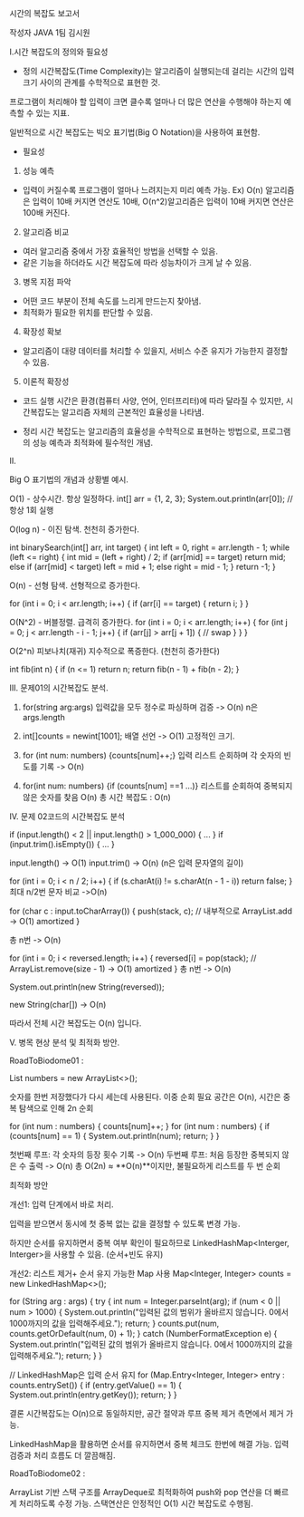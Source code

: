시간의 복잡도 보고서

작성자
JAVA 1팀 김시원

I.시간 복잡도의 정의와 필요성
-	정의
     시간복잡도(Time Complexity)는 알고리즘이 실행되는데 걸리는 시간의 입력 크기 사이의 관계를 수학적으로 표현한 것.

프로그램이 처리해야 할 입력이 크면 클수록 얼마나 더 많은 연산을 수행해야 하는지 예측할 수 있는 지표.

일반적으로 시간 복잡도는 빅오 표기법(Big O Notation)을 사용하여 표현함.

-	필요성
1.	성능 예측
-	입력이 커질수록 프로그램이 얼마나 느려지는지 미리 예측 가능.
     Ex) O(n) 알고리즘은 입력이 10배 커지면 연산도 10배, O(n^2)알고리즘은 입력이 10배 커지면 연산은 100배 커진다.

2.	알고리즘 비교
-	여러 알고리즘 중에서 가장 효율적인 방법을 선택할 수 있음.
-	같은 기능을 하더라도 시간 복잡도에 따라 성능차이가 크게 날 수 있음.
3.	병목 지점 파악
-	어떤 코드 부분이 전체 속도를 느리게 만드는지 찾아냄.
-	최적화가 필요한 위치를 판단할 수 있음.
4.	확장성 확보
-	알고리즘이 대량 데이터를 처리할 수 있을지, 서비스 수준 유지가 가능한지 결정할 수 있음.
5.	이론적 확장성
-	코드 실행 시간은 환경(컴퓨터 사양, 언어, 인터프리터)에 따라 달라질 수 있지만, 시간복잡도는 알고리즘 자체의 근본적인 효율성을 나타냄.

-	정리
     시간 복잡도는 알고리즘의 효율성을 수학적으로 표현하는 방법으로, 프로그램의 성능 예측과 최적화에 필수적인 개념.

II.

Big O 표기법의 개념과 상황별 예시.

O(1) - 상수시간. 항상 일정하다.
int[] arr = {1, 2, 3};
System.out.println(arr[0]); // 항상 1회 실행

O(log n) - 이진 탐색. 천천히 증가한다.

int binarySearch(int[] arr, int target) {
int left = 0, right = arr.length - 1;
while (left <= right) {
int mid = (left + right) / 2;
if (arr[mid] == target) return mid;
else if (arr[mid] < target) left = mid + 1;
else right = mid - 1;
}
return -1;
}

O(n) - 선형 탐색. 선형적으로 증가한다.

for (int i = 0; i < arr.length; i++) {
if (arr[i] == target) {
return i;
}
}

O(N^2) - 버블정렬. 급격히 증가한다.
for (int i = 0; i < arr.length; i++) {
for (int j = 0; j < arr.length - i - 1; j++) {
if (arr[j] > arr[j + 1]) {
// swap
}
}
}

O(2^n) 피보나치(재귀) 지수적으로 폭증한다. (천천히 증가한다)

int fib(int n) {
if (n <= 1) return n;
return fib(n - 1) + fib(n - 2);
}

III. 문제01의 시간복잡도 분석.

1. for(string arg:args)
입력값을 모두 정수로 파싱하며 검증 -> O(n)
n은 args.length

2. int[]counts = newint[1001];
배열 선언 -> O(1) 고정적인 크기.

3. for (int num: numbers) {counts[num]++;}
입력 리스트 순회하며 각 숫자의 빈도를 기록 -> O(n)

4. for(int num: numbers) {if (counts[num] ==1 ...)}
리스트를 순회하여 중복되지 않은 숫자를 찾음 O(n)
총 시간 복잡도 : O(n)

IV. 문제 02코드의 시간복잡도 분석 

if (input.length() < 2 || input.length() > 1_000_000) { ... }
if (input.trim().isEmpty()) { ... }

input.length() -> O(1)
input.trim() -> O(n) (n은 입력 문자열의 길이)

for (int i = 0; i < n / 2; i++) {
if (s.charAt(i) != s.charAt(n - 1 - i)) return false;
}
최대 n/2번 문자 비교 ->O(n)

for (char c : input.toCharArray()) {
push(stack, c); // 내부적으로 ArrayList.add → O(1) amortized
}

총 n번 -> O(n)

for (int i = 0; i < reversed.length; i++) {
reversed[i] = pop(stack); // ArrayList.remove(size - 1) → O(1) amortized
}
총 n번 -> O(n)

System.out.println(new String(reversed));

new String(char[]) -> O(n)

따라서 전체 시간 복잡도는 O(n) 입니다.


V. 병목 현상 분석 및 최적화 방안.

RoadToBiodome01 : 

List<interger> numbers = new ArrayList<>();

숫자를 한번 저장했다가 다시 세는데 사용된다. 이중 순회 필요
공간은 O(n), 시간은 중복 탐색으로 인해 2n 순회

for (int num : numbers) {
counts[num]++;
}
for (int num : numbers) {
if (counts[num] == 1) {
System.out.println(num);
return;
}
}

첫번째 루프: 각 숫자의 등장 횟수 기록 -> O(n)
두번째 루프: 처음 등장한 중복되지 않은 수 출력 -> O(n)
총 O(2n) ≈ **O(n)**이지만, 불필요하게 리스트를 두 번 순회

최적화 방안 

개선1: 입력 단계에서 바로 처리.

입력을 받으면서 동시에 첫 중복 없는 값을 결정할 수 있도록 변경 가능.

하지만 순서를 유지하면서 중복 여부 확인이 필요하므로 LinkedHashMap<Interger, Interger>을 사용할 수 있음. (순서+빈도 유지)

개선2: 리스트 제거+ 순서 유지 가능한 Map 사용
Map<Integer, Integer> counts = new LinkedHashMap<>();

for (String arg : args) {
try {
int num = Integer.parseInt(arg);
if (num < 0 || num > 1000) {
System.out.println("입력된 값의 범위가 올바르지 않습니다. 0에서 1000까지의 값을 입력해주세요.");
return;
}
counts.put(num, counts.getOrDefault(num, 0) + 1);
} catch (NumberFormatException e) {
System.out.println("입력된 값의 범위가 올바르지 않습니다. 0에서 1000까지의 값을 입력해주세요.");
return;
}
}

// LinkedHashMap은 입력 순서 유지
for (Map.Entry<Integer, Integer> entry : counts.entrySet()) {
if (entry.getValue() == 1) {
System.out.println(entry.getKey());
return;
}
}

결론
시간복잡도는 O(n)으로 동일하지만, 공간 절약과 루프 중복 제거 측면에서 제거 가능.

LinkedHashMap을 활용하면 순서를 유지하면서 중복 체크도 한번에 해결 가능.
입력 검증과 처리 흐름도 더 깔끔해짐.


RoadToBiodome02 : 

ArrayList 기반 스택 구조를 ArrayDeque로 최적화하여 push와 pop 연산을 더 빠르게 처리하도록 수정 가능. 
스택연산은 안정적인 O(1) 시간 복잡도로 수행됨. 


